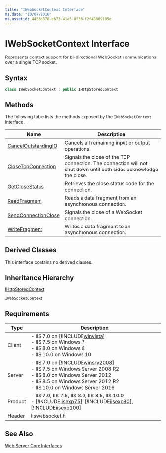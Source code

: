 ```yaml
---
title: "IWebSocketContext Interface"
ms.date: "10/07/2016"
ms.assetid: 4456d878-e673-41a5-8f36-f2f48809105e
---
```

# IWebSocketContext Interface
Represents context support for bi-directional WebSocket communications over a single TCP socket.  
  
## Syntax  
  
```cpp  
class IWebSocketContext : public IHttpStoredContext  
```  
  
## Methods  
 The following table lists the methods exposed by the `IWebSocketContext` interface.  
  
|Name|Description|  
|----------|-----------------|  
|[CancelOutstandingIO](../../web-development-reference\native-code-api-reference/iwebsocketcontext-canceloutstandingio-method.md)|Cancels all remaining input or output operations.|  
|[CloseTcpConnection](../../web-development-reference\native-code-api-reference/iwebsocketcontext-closetcpconnection-method.md)|Signals the close of the TCP connection. The connection will not shut down until both sides acknowledge the close.|  
|[GetCloseStatus](../../web-development-reference\native-code-api-reference/iwebsocketcontext-getclosestatus-method.md)|Retrieves the close status code for the connection.|  
|[ReadFragment](../../web-development-reference\native-code-api-reference/iwebsocketcontext-readfragment-method.md)|Reads a data fragment from an asynchronous connection.|  
|[SendConnectionClose](../../web-development-reference\native-code-api-reference/iwebsocketcontext-sendconnectionclose-method.md)|Signals the close of a WebSocket connection.|  
|[WriteFragment](../../web-development-reference\native-code-api-reference/iwebsocketcontext-writefragment-method.md)|Writes a data fragment to an asynchronous connection.|  
  
## Derived Classes  
 This interface contains no derived classes.  
  
## Inheritance Hierarchy  
 [IHttpStoredContext](../../web-development-reference\native-code-api-reference/ihttpstoredcontext-interface.md)  
  
 `IWebSocketContext`  
  
## Requirements  
  
|Type|Description|  
|----------|-----------------|  
|Client|-   IIS 7.0 on [!INCLUDE[winvista](../../wmi-provider/includes/winvista-md.md)]<br />-   IIS 7.5 on Windows 7<br />-   IIS 8.0 on Windows 8<br />-   IIS 10.0 on Windows 10|  
|Server|-   IIS 7.0 on [!INCLUDE[winsrv2008](../../wmi-provider/includes/winsrv2008-md.md)]<br />-   IIS 7.5 on Windows Server 2008 R2<br />-   IIS 8.0 on Windows Server 2012<br />-   IIS 8.5 on Windows Server 2012 R2<br />-   IIS 10.0 on Windows Server 2016|  
|Product|-   IIS 7.0, IIS 7.5, IIS 8.0, IIS 8.5, IIS 10.0<br />-   [!INCLUDE[iisexp75](../../web-development-reference/native-code-api-reference/includes/iisexp75-md.md)], [!INCLUDE[iisexp80](../../web-development-reference/native-code-api-reference/includes/iisexp80-md.md)], [!INCLUDE[iisexp100](../../web-development-reference/native-code-api-reference/includes/iisexp100-md.md)]|  
|Header|Iiswebsocket.h|  
  
## See Also  
 [Web Server Core Interfaces](../../web-development-reference\native-code-api-reference/web-server-core-interfaces.md)